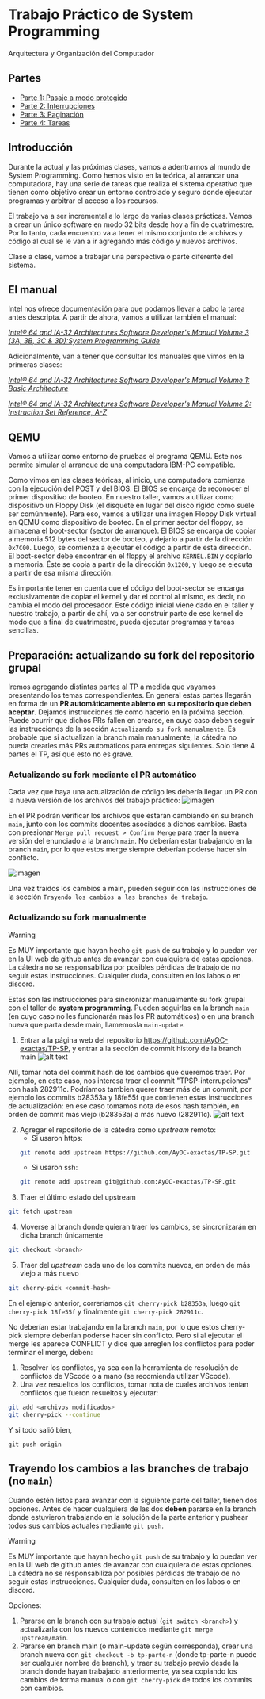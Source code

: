 # Trabajo Práctico de System Programming

Arquitectura y Organización del Computador

## Partes

- [Parte 1: Pasaje a modo protegido](modo-protegido.md)
- [Parte 2: Interrupciones](interrupciones.md)
- [Parte 3: Paginación](paginacion.md)
- [Parte 4: Tareas](tareas.md)

## Introducción

Durante la actual y las próximas clases, vamos a adentrarnos al mundo de
System Programming. Como hemos visto en la teórica, al arrancar una
computadora, hay una serie de tareas que realiza el sistema operativo
que tienen como objetivo crear un entorno controlado y seguro donde
ejecutar programas y arbitrar el acceso a los recursos.

El trabajo va a ser incremental a lo largo de varias clases prácticas.
Vamos a crear un único software en modo 32 bits desde hoy a fin de
cuatrimestre. Por lo tanto, cada encuentro va a tener el mismo conjunto
de archivos y código al cual se le van a ir agregando más código y
nuevos archivos.

Clase a clase, vamos a trabajar una perspectiva o parte diferente del
sistema.

## El manual

Intel nos ofrece documentación para que podamos llevar a cabo la tarea
antes descripta. A partir de ahora, vamos a utilizar también el manual:

[*Intel® 64 and IA-32 Architectures Software Developer's Manual Volume 3
(3A, 3B, 3C & 3D):System Programming
Guide*](https://software.intel.com/content/dam/develop/external/us/en/documents-tps/325384-sdm-vol-3abcd.pdf)

Adicionalmente, van a tener que consultar los manuales que vimos en la
primeras clases:

[*Intel® 64 and IA-32 Architectures Software Developer\'s Manual Volume
1: Basic
Architecture*](https://software.intel.com/content/dam/develop/external/us/en/documents-tps/253665-sdm-vol-1.pdf)

[*Intel® 64 and IA-32 Architectures Software Developer\'s Manual Volume
2: Instruction Set Reference,
A-Z*](https://software.intel.com/content/dam/develop/external/us/en/documents-tps/325383-sdm-vol-2abcd.pdf)

## QEMU

Vamos a utilizar como entorno de pruebas el programa QEMU. Este nos
permite simular el arranque de una computadora IBM-PC compatible.

Como vimos en las clases teóricas, al inicio, una computadora comienza
con la ejecución del POST y del BIOS. El BIOS se encarga de reconocer el
primer dispositivo de booteo. En nuestro taller, vamos a utilizar como
dispositivo un Floppy Disk (el disquete en lugar del disco rígido como
suele ser comúnmente). Para eso, vamos a utilizar una imagen Floppy Disk
virtual en QEMU como dispositivo de booteo. En el primer sector del
floppy, se almacena el boot-sector (sector de arranque). El BIOS se
encarga de copiar a memoria 512 bytes del sector de booteo, y dejarlo a
partir de la dirección `0x7C00`. Luego, se comienza a ejecutar el código a
partir de esta dirección. El boot-sector debe encontrar en el floppy el
archivo `KERNEL.BIN` y copiarlo a memoria. Éste se copia a partir de la
dirección `0x1200`, y luego se ejecuta a partir de esa misma dirección.

Es importante tener en cuenta que el código del boot-sector se encarga
exclusivamente de copiar el kernel y dar el control al mismo, es decir,
no cambia el modo del procesador. Este código inicial viene dado en el
taller y nuestro trabajo, a partir de ahí, va a ser construir parte de
ese kernel de modo que a final de cuatrimestre, pueda ejecutar programas
y tareas sencillas.

## Preparación: actualizando su fork del repositorio grupal

Iremos agregando distintas partes al TP a medida que vayamos presentando los temas correspondientes. En general estas partes llegarán en forma de un **PR automáticamente abierto en su repositorio que deben aceptar**. Dejamos instrucciones de como hacerlo en la próxima sección. Puede ocurrir que dichos PRs fallen en crearse, en cuyo caso deben seguir las instrucciones de la sección `Actualizando su fork manualmente`. Es probable que si actualizan la branch main manualmente, la cátedra no pueda crearles más PRs automáticos para entregas siguientes. Solo tiene 4 partes el TP, así que esto no es grave.

### Actualizando su fork mediante el PR automático
Cada vez que haya una actualización de código les debería llegar un PR con la nueva versión de los archivos del trabajo práctico:
![imagen](https://github.com/user-attachments/assets/a3ea8477-1f24-4f47-8f16-ad15dbc2fcbe)

En el PR podrán verificar los archivos que estarán cambiando en su branch `main`, junto con los commits docentes asociados a dichos cambios. Basta con presionar `Merge pull request > Confirm Merge` para traer la nueva versión del enunciado a la branch `main`. No deberían estar trabajando en la branch `main`, por lo que estos merge siempre deberían poderse hacer sin conflicto. 

![imagen](https://github.com/user-attachments/assets/b3e7a5ac-ffbc-425b-ba98-b2a83c804a86)

Una vez traidos los cambios a main, pueden seguir con las instrucciones de la sección `Trayendo los cambios a las branches de trabajo`.

### Actualizando su fork manualmente
> [!WARNING]
> Es MUY importante que hayan hecho `git push` de su trabajo y lo puedan ver en la UI web de github antes de avanzar con cualquiera de estas opciones. La cátedra no se responsabiliza por posibles pérdidas de trabajo de no seguir estas instrucciones. Cualquier duda, consulten en los labos o en discord.

Estas son las instrucciones para sincronizar manualmente su fork grupal con el taller de **system programming**. Pueden seguirlas en la branch `main` (en cuyo caso no les funcionarán más los PR automáticos) o en una branch nueva que parta desde main, llamemosla `main-update`.

1. Entrar a la página web del repositorio https://github.com/AyOC-exactas/TP-SP, y entrar a la sección de commit history de la branch main
![alt text](img/image.png)

Allí, tomar nota del commit hash de los cambios que queremos traer. Por ejemplo, en este caso, nos interesa traer el commit "TPSP-interrupciones" con hash 282911c. Podríamos tambien querer traer más de un commit, por ejemplo los commits b28353a y 18fe55f que contienen estas instrucciones de actualización: en ese caso tomamos nota de esos hash también, en orden de commit más viejo (b28353a) a más nuevo (282911c).
![alt text](img/image-1.png)

2. Agregar el repositorio de la cátedra como *upstream* remoto:
   - Si usaron https:
	```sh
	git remote add upstream https://github.com/AyOC-exactas/TP-SP.git
	```
   - Si usaron ssh:
	```sh
	git remote add upstream git@github.com:AyOC-exactas/TP-SP.git
	```
3. Traer el último estado del upstream
```sh
git fetch upstream
```
4. Moverse al branch donde quieran traer los cambios, se sincronizarán en dicha branch únicamente
```sh
git checkout <branch>
```
5. Traer del *upstream* cada uno de los commits nuevos, en orden de más viejo a más nuevo
```sh
git cherry-pick <commit-hash>
```
En el ejemplo anterior, correríamos `git cherry-pick b28353a`, luego `git cherry-pick 18fe55f` y finalmente `git cherry-pick 282911c`.


No deberían estar trabajando en la branch `main`, por lo que estos cherry-pick siempre deberían poderse hacer sin conflicto. Pero si al ejecutar el merge les aparece CONFLICT y dice que arreglen los conflictos para poder terminar el merge, deben:

1. Resolver los conflictos, ya sea con la herramienta de resolución de conflictos de VScode o a mano (se recomienda utilizar VScode).
2. Una vez resueltos los conflictos, tomar nota de cuales archivos tenían conflictos que fueron resueltos y ejecutar:
```sh
git add <archivos modificados>
git cherry-pick --continue
```
Y si todo salió bien,
```
git push origin
```

## Trayendo los cambios a las branches de trabajo (no `main`)
Cuando estén listos para avanzar con la siguiente parte del taller, tienen dos opciones. Antes de hacer cualquiera de las dos **deben** pararse en la branch donde estuvieron trabajando en la solución de la parte anterior y pushear todos sus cambios actuales mediante `git push`.

> [!WARNING]
> Es MUY importante que hayan hecho `git push` de su trabajo y lo puedan ver en la UI web de github antes de avanzar con cualquiera de estas opciones. La cátedra no se responsabiliza por posibles pérdidas de trabajo de no seguir estas instrucciones. Cualquier duda, consulten en los labos o en discord.

Opciones:
1. Pararse en la branch con su trabajo actual (`git switch <branch>`) y actualizarla con los nuevos contenidos mediante `git merge upstream/main`. 
2. Pararse en branch main (o main-update según corresponda), crear una branch nueva con `git checkout -b tp-parte-n` (donde tp-parte-n puede ser cualquier nombre de branch), y traer su trabajo previo desde la branch donde hayan trabajado anteriormente, ya sea copiando los cambios de forma manual o con `git cherry-pick` de todos los commits con cambios.
